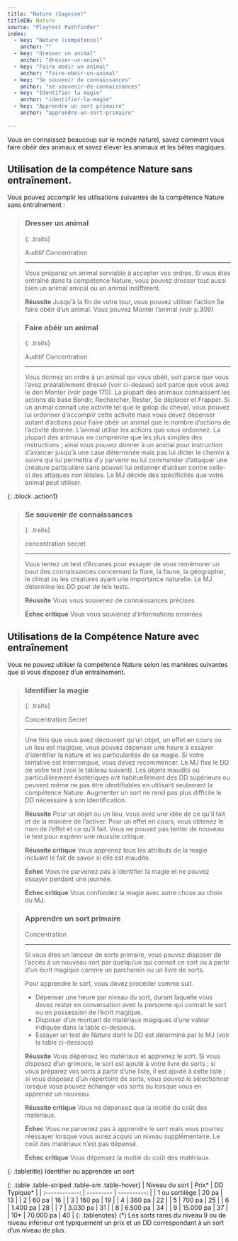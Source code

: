 ```yaml
---
title: "Nature (Sagesse)"
titleEN: Nature
source: "Playtest Pathfinder"
index:
  - key: "Nature (compétence)"
    anchor: ""
  - key: "dresser un animal"
    anchor: "dresser-un-animal"
  - key: "Faire obéir un animal"
    anchor: "faire-obéir-un-animal"
  - key: "Se souvenir de connaissances"
    anchor: "se-souvenir-de-connaissances"
  - key: "Identifier la magie"
    anchor: "identifier-la-magie"
  - key: "Apprendre un sort primaire"
    anchor: "apprendre-un-sort-primaire"
    
---
```


Vous en connaissez beaucoup sur le monde naturel, savez comment vous faire obéir des animaux et savez élever les animaux et les bêtes magiques.

## Utilisation de la compétence Nature sans entraînement.
Vous pouvez accomplir les utilisations suivantes de la compétence Nature sans entraînement :

> ### Dresser un animal
> 
> {: .traits}
> 
> Auditif
> Concentration
>
> ---
>
> Vous préparez un animal serviable à accepter vos ordres. Si vous êtes entraîné dans la compétence Nature, vous pouvez dresser tout aussi bien un animal amical ou un animal indifférent.
>
> **Réussite** Jusqu’à la fin de votre tour, vous pouvez utiliser l’action Se faire obéir d’un animal. Vous pouvez Monter l’animal (voir p.309)

> ### Faire obéir un animal
>
> {: .traits}
> 
> Auditif
> Concentration
>
> ---
> 
> Vous donnez un ordre à un animal qui vous obéit, soit parce que vous l’avez préalablement dressé (voir ci-dessus) soit parce que vous avez le don Monter (voir page 170).
> La plupart des animaux connaissent les actions de base Bondir, Rechercher, Rester, Se déplacer et Frapper.
> Si un animal connaît une activité tel que le galop du cheval, vous pouvez lui ordonner d’accomplir cette activité mais vous devez dépenser autant d’actions pour Faire obéir un animal que le nombre d’actions de l’activité donnée.
> L’animal utilise les actions que vous ordonnez.
> La plupart des animaux ne comprenne que les plus simples des instructions ; ainsi vous pouvez donner à un animal pour instruction d’avancer jusqu’à une case déterminée mais pas lui dicter le chemin à suivre qui lui permettra d’y parvenir ou lui commander d’attaquer une créature particulière sans pouvoir lui ordonner d’utiliser contre celle-ci des attaques non létales.
> Le MJ décide des spécificités que votre animal peut utiliser.

{: .block .action1}
> ### Se souvenir de connaissances
> 
> {: .traits}
>
> concentration
> secret
> 
> ---
> Vous tentez un test d’Arcanes pour essayer de vous remémorer un bout des connaissances concernant la flore, la faune, la géographie, le climat ou les créatures ayant une importance naturelle. Le MJ détermine les DD pour de tels tests.
>
> **Réussite** Vous vous souvenez de connaissances précises.
>
> **Échec critique** Vous vous souvenez d’informations erronées

## Utilisations de la Compétence Nature avec entraînement
Vous ne pouvez utiliser la compétence Nature selon les manières suivantes que si vous disposez d’un entraînement.

> ### Identifier la magie
> 
> {: .traits}
>
> Concentration
> Secret
>
> ---
>
> Une fois que vous avez découvert qu’un objet, un effet en cours ou un lieu est magique, vous pouvez dépenser une heure à essayer d’identifier la nature et les particularités de sa magie. 
> Si votre tentative est interrompue, vous devez recommencer. Le MJ fixe le DD de votre test (voir le tableau suivant).
> Les objets maudits ou particulièrement ésotériques ont habituellement des DD supérieurs ou peuvent même ne pas être identifiables en utilisant seulement la compétence Nature. 
> Augmenter un sort ne rend pas plus difficile le DD nécessaire à son identification.
>
> **Réussite** Pour un objet ou un lieu, vous avez une idée de ce qu’il fait et de la manière de l’activer. Pour un effet en cours, vous obtenez le nom de l’effet et ce qu’il fait. Vous ne pouvez pas tenter de nouveau le test pour espérer une réussite critique.
>
> **Réussite critique** Vous apprenez tous les attributs de la magie incluant le fait de savoir si elle est maudite.
>
> **Échec** Vous ne parvenez pas à identifier la magie et ne pouvez essayer pendant une journée.
>
> **Échec critique** Vous confondez la magie avec autre chose au choix du MJ.

> ### Apprendre un sort primaire
>
> Concentration
> 
> ---
>
> Si vous êtes un lanceur de sorts primaire, vous pouvez disposer de l’accès à un nouveau sort par quelqu’un qui connait ce sort ou à partir d’un écrit magique comme un parchemin ou un livre de sorts.
> 
> Pour apprendre le sort, vous devez procéder comme suit.
> - Dépenser une heure par niveau du sort, durant laquelle vous devez rester en conversation avec la personne qui connait le sort ou en possession de l’écrit magique.
> - Disposer d’un montant de matériaux magiques d’une valeur indiquée dans la table ci-dessous.
> - Essayer un test de Nature dont le DD est déterminé par le MJ (voir la table ci-dessous)
>
> **Réussite** Vous dépensez les matériaux et apprenez le sort. Si vous disposez d’un grimoire, le sort est ajouté à votre livre de sorts ; si vous préparez vos sorts à partir d’une liste, il est ajouté à cette liste ; si vous disposez d’un répertoire de sorts, vous pouvez le sélectionner lorsque vous pouvez échanger vos sorts ou lorsque vous en apprenez un nouveau.
> 
> **Réussite critique** Vous ne dépensez que la moitié du coût des matériaux.
>
> **Échec** Vous ne parvenez pas à apprendre le sort mais vous pourrez réessayer lorsque vous aurez acquis un niveau supplémentaire. Le coût des matériaux n’est pas dépensé.
>
> **Échec critique** Vous dépensez la moitié du coût des matériaux.

{: .tabletitle}
Identifier ou apprendre un sort

{: .table .table-striped .table-sm .table-hover}
| Niveau du sort | Prix*     | DD Typique* |
| :------------: | --------- | ----------: |
| 1 ou sortilège | 20 pa     | 13          |
| 2              | 60 pa     | 16          |
| 3              | 160 pa    | 19          |
| 4              | 360 pa    | 22          |
| 5              | 700 pa    | 25          |
| 6              | 1.400 pa  | 28          |
| 7              | 3.030 pa  | 31          |
| 8              | 6.500 pa  | 34          |
| 9              | 15.000 pa | 37          |
| 10*            | 70.000 pa | 40          |
{: .tablenotes}
(*) Les sorts rares du niveau 9 ou de niveau inférieur ont typiquement un prix et un DD correspondant à un sort d’un niveau de plus.